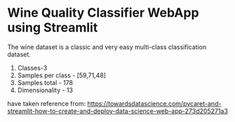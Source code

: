 # Wine Quality Classifier WebApp using Streamlit

The wine dataset is a classic and very easy multi-class classification dataset.

1. Classes-3
2. Samples per class - [59,71,48]
3. Samples total - 178
4. Dimensionality - 13



have taken reference from: https://towardsdatascience.com/pycaret-and-streamlit-how-to-create-and-deploy-data-science-web-app-273d205271a3
